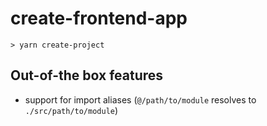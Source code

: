 # create-frontend-app

```
> yarn create-project
```

## Out-of-the box features

- support for import aliases (`@/path/to/module` resolves to `./src/path/to/module`)
